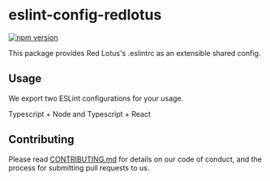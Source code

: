 # eslint-config-redlotus

[![npm version](https://badge.fury.io/js/eslint-config-redlotus.svg)](https://badge.fury.io/js/eslint-config-redlotus)

This package provides Red Lotus's .eslintrc as an extensible shared config.

## Usage

We export two ESLint configurations for your usage.

Typescript + Node and Typescript + React

## Contributing

Please read [CONTRIBUTING.md](CONTRIBUTING.md) for details on our code of conduct, and the process for submitting pull requests to us.
